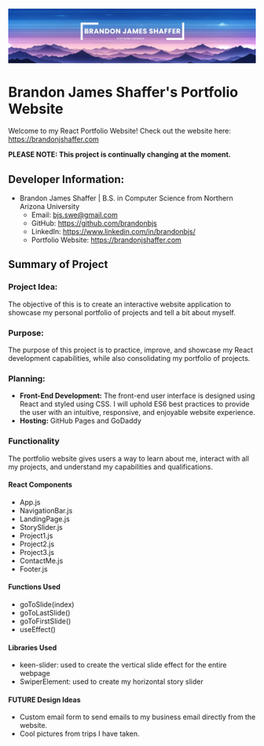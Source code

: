 ![Alt Text](https://github.com/brandonbjs/bjshaf-portfolio/blob/main/public/images/background_banner1.jpg)

# Brandon James Shaffer's Portfolio Website

Welcome to my React Portfolio Website! Check out the website here: https://brandonjshaffer.com

**PLEASE NOTE: This project is continually changing at the moment.**

## Developer Information:

-   Brandon James Shaffer | B.S. in Computer Science from Northern Arizona University
    -   Email: bjs.swe@gmail.com
    -   GitHub: https://github.com/brandonbjs
    -   LinkedIn: https://www.linkedin.com/in/brandonbjs/
    -   Portfolio Website: https://brandonjshaffer.com

## Summary of Project

### Project Idea:

The objective of this is to create an interactive website application to showcase my personal portfolio of projects and tell a bit about myself.

### Purpose:

The purpose of this project is to practice, improve, and showcase my React development capabilities, while also consolidating my portfolio of projects.

### Planning:

-   **Front-End Development:** The front-end user interface is designed using React and styled using CSS. I will uphold ES6 best practices to provide the user with an intuitive, responsive, and enjoyable website experience.
-   **Hosting:** GitHub Pages and GoDaddy

### Functionality

The portfolio website gives users a way to learn about me, interact with all my projects, and understand my capabilities and qualifications.

#### React Components

-   App.js
-   NavigationBar.js
-   LandingPage.js
-   StorySlider.js
-   Project1.js
-   Project2.js
-   Project3.js
-   ContactMe.js
-   Footer.js

#### Functions Used

-   goToSlide(index)
-   goToLastSlide()
-   goToFirstSlide()
-   useEffect()

#### Libraries Used

-   keen-slider: used to create the vertical slide effect for the entire webpage
-   SwiperElement: used to create my horizontal story slider

#### FUTURE Design Ideas

-   Custom email form to send emails to my business email directly from the website.
-   Cool pictures from trips I have taken.
